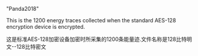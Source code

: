 "Panda2018"

This is the 1200 energy traces collected when the standard AES-128 encryption device is encrypted.

这是标准AES-128加密设备加密时所采集的1200条能量迹.文件名称是128比特明文--128比特密文
